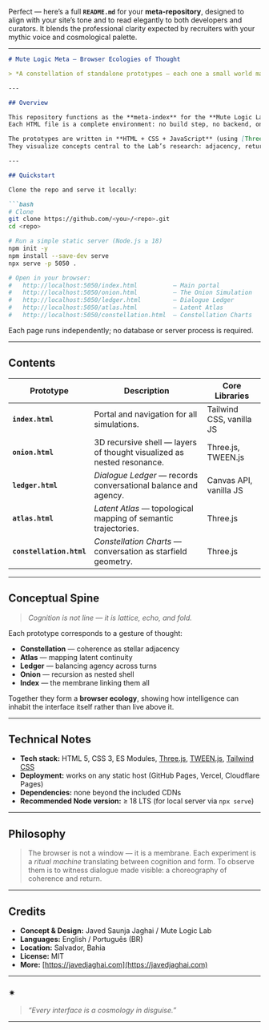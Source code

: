 Perfect — here’s a full **`README.md`** for your **meta-repository**, designed to align with your site’s tone and to read elegantly to both developers and curators.
It blends the professional clarity expected by recruiters with your mythic voice and cosmological palette.

---

````markdown
# Mute Logic Meta — Browser Ecologies of Thought

> *A constellation of standalone prototypes — each one a small world mapping the geometry of dialogue, coherence, and recursion.*

---

## Overview

This repository functions as the **meta-index** for the **Mute Logic Lab** browser experiments — lightweight, self-contained simulations exploring how cognition takes shape in visible form.  
Each HTML file is a complete environment: no build step, no backend, only the browser as medium.

The prototypes are written in **HTML + CSS + JavaScript** (using [Three.js](https://threejs.org), [Tailwind](https://tailwindcss.com), and small ES-modules).  
They visualize concepts central to the Lab’s research: adjacency, return, coherence, and resonance — the living architecture of dialogue.

---

## Quickstart

Clone the repo and serve it locally:

```bash
# Clone
git clone https://github.com/<you>/<repo>.git
cd <repo>

# Run a simple static server (Node.js ≥ 18)
npm init -y
npm install --save-dev serve
npx serve -p 5050 .

# Open in your browser:
#   http://localhost:5050/index.html          — Main portal
#   http://localhost:5050/onion.html          — The Onion Simulation
#   http://localhost:5050/ledger.html         — Dialogue Ledger
#   http://localhost:5050/atlas.html          — Latent Atlas
#   http://localhost:5050/constellation.html  — Constellation Charts
````

Each page runs independently; no database or server process is required.

---

## Contents

| Prototype                | Description                                                            | Core Libraries           |
| ------------------------ | ---------------------------------------------------------------------- | ------------------------ |
| **`index.html`**         | Portal and navigation for all simulations.                             | Tailwind CSS, vanilla JS |
| **`onion.html`**         | 3D recursive shell — layers of thought visualized as nested resonance. | Three.js, TWEEN.js       |
| **`ledger.html`**        | *Dialogue Ledger* — records conversational balance and agency.         | Canvas API, vanilla JS   |
| **`atlas.html`**         | *Latent Atlas* — topological mapping of semantic trajectories.         | Three.js                 |
| **`constellation.html`** | *Constellation Charts* — conversation as starfield geometry.           | Three.js                 |

---

## Conceptual Spine

> *Cognition is not line — it is lattice, echo, and fold.*

Each prototype corresponds to a gesture of thought:

* **Constellation** — coherence as stellar adjacency
* **Atlas** — mapping latent continuity
* **Ledger** — balancing agency across turns
* **Onion** — recursion as nested shell
* **Index** — the membrane linking them all

Together they form a **browser ecology**, showing how intelligence can inhabit the interface itself rather than live above it.

---

## Technical Notes

* **Tech stack:** HTML 5, CSS 3, ES Modules, [Three.js](https://threejs.org), [TWEEN.js](https://github.com/tweenjs/tween.js), [Tailwind CSS](https://tailwindcss.com)
* **Deployment:** works on any static host (GitHub Pages, Vercel, Cloudflare Pages)
* **Dependencies:** none beyond the included CDNs
* **Recommended Node version:** ≥ 18 LTS (for local server via `npx serve`)

---

## Philosophy

> The browser is not a window — it is a membrane.
> Each experiment is a *ritual machine* translating between cognition and form.
> To observe them is to witness dialogue made visible: a choreography of coherence and return.

---

## Credits

* **Concept & Design:** Javed Saunja Jaghai / Mute Logic Lab
* **Languages:** English / Português (BR)
* **Location:** Salvador, Bahia
* **License:** MIT
* **More:** [https://javedjaghai.com](https://javedjaghai.com)

---

### ✴︎

> *“Every interface is a cosmology in disguise.”*

---
